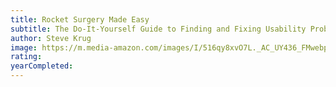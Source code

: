 ```yaml
---
title: Rocket Surgery Made Easy
subtitle: The Do-It-Yourself Guide to Finding and Fixing Usability Problems
author: Steve Krug
image: https://m.media-amazon.com/images/I/516qy8xvO7L._AC_UY436_FMwebp_QL65_.jpg
rating: 
yearCompleted: 
---
```


